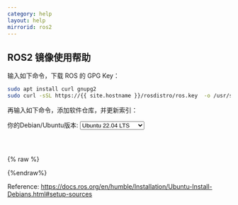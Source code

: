 ```yaml
---
category: help
layout: help
mirrorid: ros2
---
```


## ROS2 镜像使用帮助

输入如下命令，下载 ROS 的 GPG Key：

```bash
sudo apt install curl gnupg2
sudo curl -sSL https://{{ site.hostname }}/rosdistro/ros.key  -o /usr/share/keyrings/ros-archive-keyring.gpg
```


再输入如下命令，添加软件仓库，并更新索引：

<form class="form-inline">
<div class="form-group">
	<label>你的Debian/Ubuntu版本: </label>
	<select class="form-control release-select" data-template="#apt-template" data-target="#apt-content">
		<option data-os="debian" data-release="buster">Debian 10 (Buster)</option>
		<option data-os="debian" data-release="bullseye">Debian 11 (Bullseye)</option>
		<option data-os="ubuntu" data-release="bionic">Ubuntu 18.04 LTS</option>
		<option data-os="ubuntu" data-release="focal">Ubuntu 20.04 LTS</option>
		<option data-os="ubuntu" data-release="jammy" selected>Ubuntu 22.04 LTS</option>
</select>
</div>
</form>

<p></p>
<pre>
<code id="apt-content">
</code>
</pre>


{% raw %}
<script id="apt-template" type="x-tmpl-markup">
echo "deb [arch=$(dpkg --print-architecture) signed-by=/usr/share/keyrings/ros-archive-keyring.gpg] https://{%endraw%}{{ site.hostname }}{%raw%}/ros2/ubuntu {{release_name}} main" | sudo tee /etc/apt/sources.list.d/ros2.list > /dev/null

sudo apt update
</script>
{%endraw%}

Reference: https://docs.ros.org/en/humble/Installation/Ubuntu-Install-Debians.html#setup-sources
